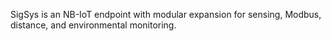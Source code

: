 SigSys is an NB-IoT endpoint with modular expansion for sensing, Modbus, distance, and environmental monitoring.